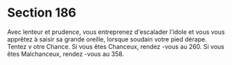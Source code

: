 # Section 186

Avec lenteur et prudence, vous entreprenez d'escalader l'idole et vous vous apprêtez à
saisir sa grande oreille, lorsque soudain votre pied dérape. Tentez v otre Chance. Si vous
êtes Chanceux, rendez -vous au 260. Si vous êtes Malchanceux, rendez -vous au 358.